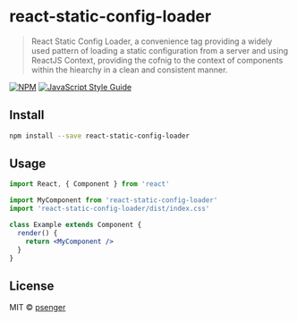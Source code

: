 # react-static-config-loader

> React Static Config Loader, a convenience tag providing a widely used pattern of loading a static configuration from a server and using ReactJS Context, providing the cofnig to the context of components within the hiearchy in a clean and consistent manner.

[![NPM](https://img.shields.io/npm/v/react-static-config-loader.svg)](https://www.npmjs.com/package/react-static-config-loader) [![JavaScript Style Guide](https://img.shields.io/badge/code_style-standard-brightgreen.svg)](https://standardjs.com)

## Install

```bash
npm install --save react-static-config-loader
```

## Usage

```jsx
import React, { Component } from 'react'

import MyComponent from 'react-static-config-loader'
import 'react-static-config-loader/dist/index.css'

class Example extends Component {
  render() {
    return <MyComponent />
  }
}
```

## License

MIT © [psenger](https://github.com/psenger)
